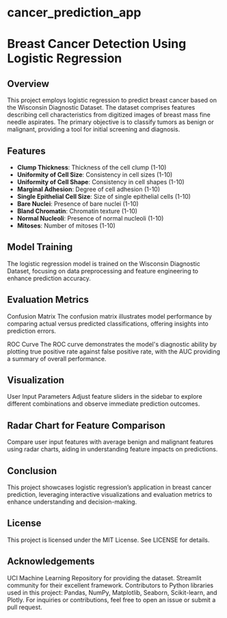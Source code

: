 # cancer_prediction_app
# Breast Cancer Detection Using Logistic Regression

## Overview

This project employs logistic regression to predict breast cancer based on the Wisconsin Diagnostic Dataset. The dataset comprises features describing cell characteristics from digitized images of breast mass fine needle aspirates. The primary objective is to classify tumors as benign or malignant, providing a tool for initial screening and diagnosis.

## Features

- **Clump Thickness**: Thickness of the cell clump (1-10)
- **Uniformity of Cell Size**: Consistency in cell sizes (1-10)
- **Uniformity of Cell Shape**: Consistency in cell shapes (1-10)
- **Marginal Adhesion**: Degree of cell adhesion (1-10)
- **Single Epithelial Cell Size**: Size of single epithelial cells (1-10)
- **Bare Nuclei**: Presence of bare nuclei (1-10)
- **Bland Chromatin**: Chromatin texture (1-10)
- **Normal Nucleoli**: Presence of normal nucleoli (1-10)
- **Mitoses**: Number of mitoses (1-10)

## Model Training
The logistic regression model is trained on the Wisconsin Diagnostic Dataset, focusing on data preprocessing and feature engineering to enhance prediction accuracy.

## Evaluation Metrics
Confusion Matrix
The confusion matrix illustrates model performance by comparing actual versus predicted classifications, offering insights into prediction errors.

ROC Curve
The ROC curve demonstrates the model's diagnostic ability by plotting true positive rate against false positive rate, with the AUC providing a summary of overall performance.

## Visualization
User Input Parameters
Adjust feature sliders in the sidebar to explore different combinations and observe immediate prediction outcomes.

## Radar Chart for Feature Comparison
Compare user input features with average benign and malignant features using radar charts, aiding in understanding feature impacts on predictions.

## Conclusion
This project showcases logistic regression’s application in breast cancer prediction, leveraging interactive visualizations and evaluation metrics to enhance understanding and decision-making.

## License
This project is licensed under the MIT License. See LICENSE for details.

## Acknowledgements
UCI Machine Learning Repository for providing the dataset.
Streamlit community for their excellent framework.
Contributors to Python libraries used in this project: Pandas, NumPy, Matplotlib, Seaborn, Scikit-learn, and Plotly.
For inquiries or contributions, feel free to open an issue or submit a pull request.

